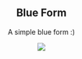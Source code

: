 <section align="center">
  
  # Blue Form
  A simple blue form :) 

  <img src="https://cdn.discordapp.com/attachments/891418451107778631/891418486704865361/imagem.png">
  
</section>
